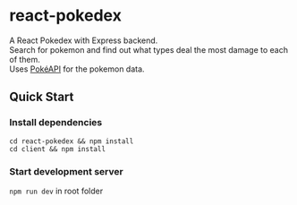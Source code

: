 # react-pokedex

A React Pokedex with Express backend.  
Search for pokemon and find out what types deal the most damage to each of them.  
Uses [PokéAPI](https://pokeapi.co/) for the pokemon data.

## Quick Start

### Install dependencies

`cd react-pokedex && npm install`  
`cd client && npm install`

### Start development server

`npm run dev` in root folder
